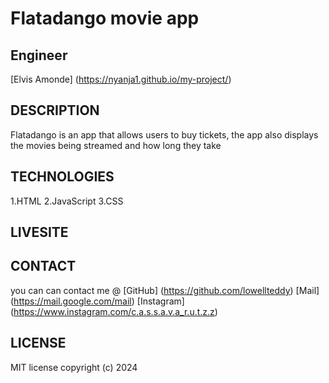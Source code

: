 # Flatadango movie app
## Engineer
[Elvis Amonde] (https://nyanja1.github.io/my-project/)

## DESCRIPTION
Flatadango is an app that allows users to buy tickets, the app also displays the movies being streamed and how long they take 

## TECHNOLOGIES
1.HTML
2.JavaScript
3.CSS

## LIVESITE


## CONTACT
 you can can contact me @
 [GitHub] (https://github.com/lowellteddy)
  [Mail]   (https://mail.google.com/mail)
   [Instagram] (https://www.instagram.com/c.a.s.s.a.v.a_r.u.t.z.z)

## LICENSE
MIT license
copyright (c)   2024